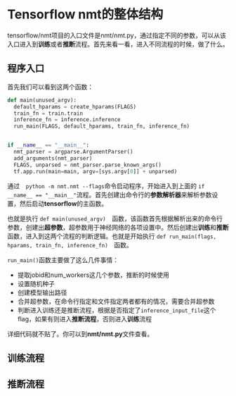 # Tensorflow nmt的整体结构　　
tensorflow/nmt项目的入口文件是nmt/nmt.py，通过指定不同的参数，可以从该入口进入到**训练**或者**推断**流程。首先来看一看，进入不同流程的时候，做了什么。　　

## 程序入口　　
首先我们可以看到这两个函数：　　

```python
def main(unused_argv):
  default_hparams = create_hparams(FLAGS)
  train_fn = train.train
  inference_fn = inference.inference
  run_main(FLAGS, default_hparams, train_fn, inference_fn)


if __name__ == "__main__":
  nmt_parser = argparse.ArgumentParser()
  add_arguments(nmt_parser)
  FLAGS, unparsed = nmt_parser.parse_known_args()
  tf.app.run(main=main, argv=[sys.argv[0]] + unparsed)
```  

通过　`python -m nmt.nmt --flags`命令启动程序，开始进入到上面的 `if __name__ == "__main__"`流程。首先创建出命令行的**参数解析器**来解析参数设置，然后启动**tensorflow**的主函数。　　

也就是执行 `def main(unused_argv)`　函数，该函数首先根据解析出来的命令行参数，创建出**超参数**，超参数用于神经网络的各项设置中。然后创建出**训练**和**推断**函数，进入到这两个流程的判断逻辑。也就是开始执行 `def run_main(flags, hparams, train_fn, inference_fn)`　函数。　　

`run_main()`函数主要做了这么几件事情：　　
* 提取jobid和num_workers这几个参数，推断的时候使用　　
* 设置随机种子　　
* 创建模型输出路径　　
* 合并超参数，在命令行指定和文件指定两者都有的情况，需要合并超参数　　
* 判断进入训练还是推断流程，根据是否指定了`inference_input_file`这个flag，如果有则进入**推断流程**，否则进入**训练**流程　　

详细代码就不贴了。你可以到**nmt/nmt.py**文件查看。　　

## 训练流程　　


## 推断流程　　


